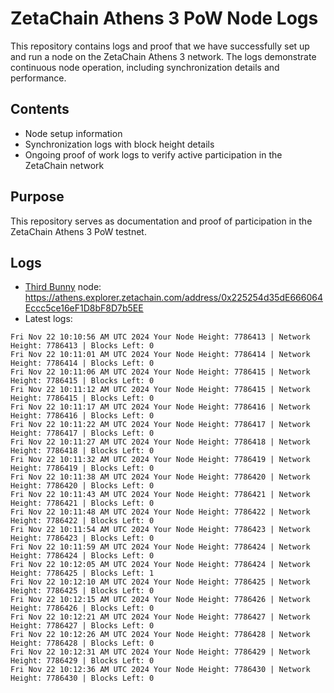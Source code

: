 # ZetaChain Athens 3 PoW Node Logs
This repository contains logs and proof that we have successfully set up and run a node on the ZetaChain Athens 3 network. The logs demonstrate continuous node operation, including synchronization details and performance.

## Contents
- Node setup information
- Synchronization logs with block height details
- Ongoing proof of work logs to verify active participation in the ZetaChain network

## Purpose
This repository serves as documentation and proof of participation in the ZetaChain Athens 3 PoW testnet.

## Logs

- [Third Bunny](https://thirdbunny.xyz/) node: https://athens.explorer.zetachain.com/address/0x225254d35dE666064Eccc5ce16eF1D8bF8D7b5EE
- Latest logs:
```
Fri Nov 22 10:10:56 AM UTC 2024 Your Node Height: 7786413 | Network Height: 7786413 | Blocks Left: 0
Fri Nov 22 10:11:01 AM UTC 2024 Your Node Height: 7786414 | Network Height: 7786414 | Blocks Left: 0
Fri Nov 22 10:11:06 AM UTC 2024 Your Node Height: 7786415 | Network Height: 7786415 | Blocks Left: 0
Fri Nov 22 10:11:12 AM UTC 2024 Your Node Height: 7786415 | Network Height: 7786415 | Blocks Left: 0
Fri Nov 22 10:11:17 AM UTC 2024 Your Node Height: 7786416 | Network Height: 7786416 | Blocks Left: 0
Fri Nov 22 10:11:22 AM UTC 2024 Your Node Height: 7786417 | Network Height: 7786417 | Blocks Left: 0
Fri Nov 22 10:11:27 AM UTC 2024 Your Node Height: 7786418 | Network Height: 7786418 | Blocks Left: 0
Fri Nov 22 10:11:32 AM UTC 2024 Your Node Height: 7786419 | Network Height: 7786419 | Blocks Left: 0
Fri Nov 22 10:11:38 AM UTC 2024 Your Node Height: 7786420 | Network Height: 7786420 | Blocks Left: 0
Fri Nov 22 10:11:43 AM UTC 2024 Your Node Height: 7786421 | Network Height: 7786421 | Blocks Left: 0
Fri Nov 22 10:11:48 AM UTC 2024 Your Node Height: 7786422 | Network Height: 7786422 | Blocks Left: 0
Fri Nov 22 10:11:54 AM UTC 2024 Your Node Height: 7786423 | Network Height: 7786423 | Blocks Left: 0
Fri Nov 22 10:11:59 AM UTC 2024 Your Node Height: 7786424 | Network Height: 7786424 | Blocks Left: 0
Fri Nov 22 10:12:05 AM UTC 2024 Your Node Height: 7786424 | Network Height: 7786425 | Blocks Left: 1
Fri Nov 22 10:12:10 AM UTC 2024 Your Node Height: 7786425 | Network Height: 7786425 | Blocks Left: 0
Fri Nov 22 10:12:15 AM UTC 2024 Your Node Height: 7786426 | Network Height: 7786426 | Blocks Left: 0
Fri Nov 22 10:12:21 AM UTC 2024 Your Node Height: 7786427 | Network Height: 7786427 | Blocks Left: 0
Fri Nov 22 10:12:26 AM UTC 2024 Your Node Height: 7786428 | Network Height: 7786428 | Blocks Left: 0
Fri Nov 22 10:12:31 AM UTC 2024 Your Node Height: 7786429 | Network Height: 7786429 | Blocks Left: 0
Fri Nov 22 10:12:36 AM UTC 2024 Your Node Height: 7786430 | Network Height: 7786430 | Blocks Left: 0
```
